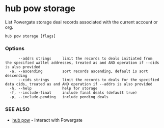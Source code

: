 # hub pow storage

List Powergate storage deal records associated with the current account or org.

```
hub pow storage [flags]
```

### Options

```
      --addrs strings     limit the records to deals initiated from  the specified wallet addresses, treated as and AND operation if --cids is also provided
  -a, --ascending         sort records ascending, default is sort descending
      --cids strings      limit the records to deals for the specified data cids, treated as and AND operation if --addrs is also provided
  -h, --help              help for storage
  -f, --include-final     include final deals (default true)
  -p, --include-pending   include pending deals
```

### SEE ALSO

* [hub pow](hub_pow.md)	 - Interact with Powergate
